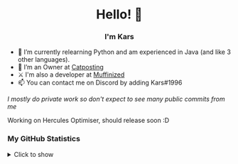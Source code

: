 <h1 align='center'>Hello! 👋</h1>

<h3 align='center'>I'm Kars</h3>

- 🌱 I’m currently relearning Python and am experienced in Java (and like 3 other languages).
- 🔭 I’m an Owner at [Catposting](https://discord.gg/catposting)
- ⚔  I'm also a developer at
[Muffinized](https://discord.gg/pZ6aakyeun)
- 📫 You can contact me on Discord by adding Kars#1996

*I mostly do private work so don't expect to see many public commits from me*

Working on Hercules Optimiser, should release soon :D

### My GitHub Statistics
<details>
   <summary>Click to show</summary>
   <img align="Left" alt="Kars Github Stats" src="https://github-readme-stats.vercel.app/api?username=Kars1996&include_all_commits=true&count_private=true&show_icons=true&hide_border=true&theme=dark" />
   <img style="float: right;" alt="Most Used Languages" src="https://github-readme-stats.vercel.app/api/top-langs/?username=Kars1996&langs_count=10&layout=compact&hide_border=true&theme=dark"/>
</details>

